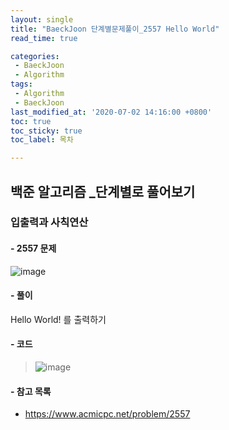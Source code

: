 ```yaml
---
layout: single
title: "BaeckJoon 단계별문제풀이_2557 Hello World"
read_time: true

categories: 
 - BaeckJoon 
 - Algorithm
tags: 
 - Algorithm
 - BaeckJoon 
last_modified_at: '2020-07-02 14:16:00 +0800'
toc: true
toc_sticky: true
toc_label: 목차

---
```

## 백준 알고리즘 _단계별로 풀어보기
### 입출력과 사칙연산
#### - 2557 문제
![image](https://user-images.githubusercontent.com/66898243/86330567-cf6cb600-bc82-11ea-88cf-a39d88cda742.png)


#### - 풀이 
Hello World! 를 출력하기

#### - 코드
>  ![image](https://user-images.githubusercontent.com/66898243/86331674-5c643f00-bc84-11ea-9a50-5b444da2e8fb.png)
 
#### - 참고 목록
- https://www.acmicpc.net/problem/2557
